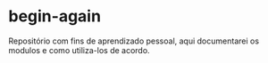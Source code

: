 # begin-again
Repositório com fins de aprendizado pessoal, aqui documentarei os modulos e como utiliza-los de acordo.
